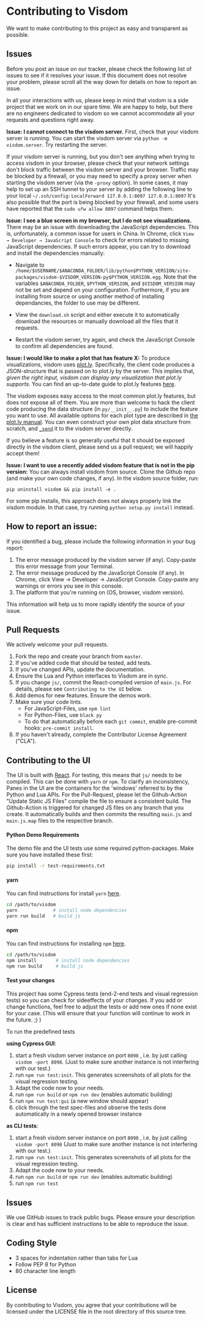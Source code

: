 # Contributing to Visdom
We want to make contributing to this project as easy and transparent as
possible.

## Issues
Before you post an issue on our tracker, please check the following list of
issues to see if it resolves your issue. If this document does not resolve your
problem, please scroll all the way down for details on how to report an issue.

In all your interactions with us, please keep in mind that visdom is a side
project that we work on in our spare time. We are happy to help, but there are
no engineers dedicated to visdom so we cannot accommodate all your requests and
questions right away.

**Issue: I cannot connect to the visdom server.**
First, check that your visdom server is running. You can start the visdom server
via `python -m visdom.server`. Try restarting the server.

If your visdom server is running, but you don't see anything when trying to
access visdom in your browser, please check that your network settings don't
block traffic between the visdom server and your browser. Traffic may be blocked
by a firewall, or you may need to specify a proxy server when starting the
visdom server (via the `-proxy` option). In some cases, it may help to set up an
SSH tunnel to your server by adding the following line to your local
`~/.ssh/config`: `LocalForward 127.0.0.1:8097 127.0.0.1:8097`
It's also possible that the port is being blocked by your firewall, and some users have reported that the `sudo ufw allow 8097` command helps them.

**Issue: I see a blue screen in my browser, but I do not see visualizations.**
There may be an issue with downloading the JavaScript dependencies. This is,
unfortunately, a common issue for users in China. In Chrome, click `View →
Developer → JavaScript Console` to check for errors related to missing
JavaScript dependencies. If such errors appear, you can try to download and install
the dependencies manually:

* Navigate to `/home/$USERNAME/$ANACONDA_FOLDER/lib/python$PYTHON_VERSION/site-packages/visdom-$VISDOM_VERSION-py$PYTHON_VERSION.egg`.
Note that the variables `$ANACONDA_FOLDER`, `$PYTHON_VERSION`, and
`$VISDOM_VERSION` may not be set and depend on your configuration. Furthermore,
if you are installing from source or using another method of installing
dependancies, the folder to use may be different.

* View the `download.sh` script and either execute it to automatically download the resources or manually download all the files that it requests.

* Restart the visdom server, try again, and check the JavaScript Console to
confirm all dependencies are found.


**Issue: I would like to make a plot that has feature X:**
To produce visualizations, visdom uses [plot.ly](https://plot.ly/). Specifically,
the client code produces a JSON-structure that is passed on to plot.ly by the
server. This implies that, _given the right input, visdom can display any
visualization that plot.ly supports_. You can find an up-to-date guide to plot.ly
features [here](https://plot.ly/python/).

The visdom exposes easy access to the most common plot.ly features, but does not
expose all of them. You are more than welcome to hack the client code producing
the data structure (in `py/__init__.py`) to include the feature you want to use.
All available options for each plot type are described in [the plot.ly manual](https://plot.ly/python/).
You can even construct your own plot data structure from scratch, and [`_send`](https://github.com/facebookresearch/visdom/blob/master/py/__init__.py#L247)
it to the visdom server directly.

If you believe a feature is so generally useful that it should be exposed
directly in the visdom client, please send us a pull request; we will happily
accept them!

**Issue: I want to use a recently added visdom feature that is not in the pip version:**
You can always install visdom from source. Clone the Github repo (and make your
own code changes, if any). In the visdom source folder, run:
```
pip uninstall visdom && pip install -e .
```
For some pip installs, this approach does not always properly link the visdom
module. In that case, try running `python setup.py install` instead.


## How to report an issue:
If you identified a bug, please include the following information in your bug report:

1. The error message produced by the visdom server (if any). Copy-paste this error message from your Terminal.
2. The error message produced by the JavaScript Console (if any). In Chrome, click View → Developer → JavaScript Console. Copy-paste any warnings or errors you see in this console.
3. The platform that you're running on (OS, browser, visdom version).

This information will help us to more rapidly identify the source of your issue.

## Pull Requests
We actively welcome your pull requests.

1. Fork the repo and create your branch from `master`.
2. If you've added code that should be tested, add tests.
3. If you've changed APIs, update the documentation.
4. Ensure the Lua and Python interfaces to Visdom are in sync.
5. If you change `js/`, commit the React-compiled version of `main.js`. For details, please see `Contributing to the UI` below.
6. Add demos for new features. Ensure the demos work.
7. Make sure your code lints.
    - For JavaScript-Files, use `npm lint`
    - For Python-Files, use `black py`
    - To do that automatically before each `git commit`, enable pre-commit hooks: `pre-commit install`.
8. If you haven't already, complete the Contributor License Agreement ("CLA").


## Contributing to the UI
The UI is built with [React](https://facebook.github.io/react/). For testing,
this means that `js/` needs to be compiled. This can be done with `yarn` or
`npm`. To clarify an inconsistency, Panes in the UI are the containers for the
'windows' referred to by the Python and Lua APIs.
For the Pull-Request, please let the Github-Action "Update Static JS Files" compile
the file to ensure a consistent build. The Github-Action is triggered for
changed JS files on any branch that you create. It automatically builds and
then commits the resulting `main.js` and `main.js.map` files to the respective
branch.

#### Python Demo Requirements
The demo file and the UI tests use some required python-packages. Make sure you have installed these first:
```bash
pip install -r test-requirements.txt
```

#### yarn
You can find instructions for install `yarn` [here](https://yarnpkg.com/lang/en/docs/install/).
```bash
cd /path/to/visdom
yarn             # install node dependencies
yarn run build   # build js
```

#### npm
You can find instructions for installing `npm` [here](https://github.com/npm/cli).
```bash
cd /path/to/visdom
npm install       # install node dependencies
npm run build     # build js
```

#### Test your changes
This project has some Cypress tests (end-2-end tests and visual regression tests) so you can check for sideeffects of your changes.
If you add or change functions, feel free to adjust the tests or add new ones if none exist for your case.
(This will ensure that your function will continue to work in the future. ;) )

To run the predefined tests

**using Cypress GUI**:
1. start a fresh visdom server instance on port `8098` , i.e. by just calling `visdom -port 8098`. (Just to make sure another instance is not interfering with our test.)
2. run `npm run test:init`. This generates screenshots of all plots for the visual regression testing.
3. Adapt the code now to your needs.
4. run `npm run build` *or* `npm run dev` (enables automatic building)
5. run `npm run test:gui` (a new window should appear)
6. click through the test spec-files and observe the tests done automatically in a newly opened browser instance

**as CLI tests**:
1. start a fresh visdom server instance on port `8098` , i.e. by just calling `visdom -port 8098` (Just to make sure another instance is not interfering with our test.)
2. run `npm run test:init`. This generates screenshots of all plots for the visual regression testing.
3. Adapt the code now to your needs.
4. run `npm run build` *or* `npm run dev` (enables automatic building)
5. run `npm run test`

## Issues
We use GitHub issues to track public bugs. Please ensure your description is
clear and has sufficient instructions to be able to reproduce the issue.

## Coding Style
* 3 spaces for indentation rather than tabs for Lua
* Follow PEP 8 for Python
* 80 character line length

## License
By contributing to Visdom, you agree that your contributions will be licensed
under the LICENSE file in the root directory of this source tree.
